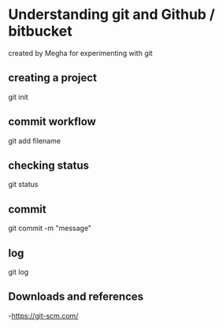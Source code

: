 # Understanding git and Github / bitbucket
created by Megha for experimenting with git

## creating a project
git init

## commit workflow
git add filename

## checking status
git status

## commit
git commit -m "message"

## log
git log

## Downloads and references
-https://git-scm.com/
